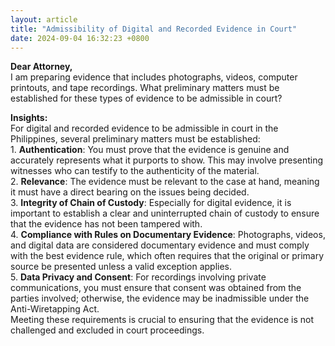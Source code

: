```yaml
---
layout: article
title: "Admissibility of Digital and Recorded Evidence in Court"
date: 2024-09-04 16:32:23 +0800
---
```


<p><strong>Dear Attorney,</strong><br>I am preparing evidence that includes photographs, videos, computer printouts, and tape recordings. What preliminary matters must be established for these types of evidence to be admissible in court?</p><p><strong>Insights:</strong><br>For digital and recorded evidence to be admissible in court in the Philippines, several preliminary matters must be established:<br>1. <strong>Authentication</strong>: You must prove that the evidence is genuine and accurately represents what it purports to show. This may involve presenting witnesses who can testify to the authenticity of the material.<br>2. <strong>Relevance</strong>: The evidence must be relevant to the case at hand, meaning it must have a direct bearing on the issues being decided.<br>3. <strong>Integrity of Chain of Custody</strong>: Especially for digital evidence, it is important to establish a clear and uninterrupted chain of custody to ensure that the evidence has not been tampered with.<br>4. <strong>Compliance with Rules on Documentary Evidence</strong>: Photographs, videos, and digital data are considered documentary evidence and must comply with the best evidence rule, which often requires that the original or primary source be presented unless a valid exception applies.<br>5. <strong>Data Privacy and Consent</strong>: For recordings involving private communications, you must ensure that consent was obtained from the parties involved; otherwise, the evidence may be inadmissible under the Anti-Wiretapping Act.<br>Meeting these requirements is crucial to ensuring that the evidence is not challenged and excluded in court proceedings.</p>